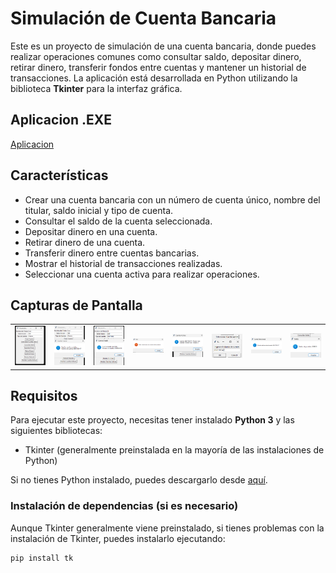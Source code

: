 # Simulación de Cuenta Bancaria

Este es un proyecto de simulación de una cuenta bancaria, donde puedes realizar operaciones comunes como consultar saldo, depositar dinero, retirar dinero, transferir fondos entre cuentas y mantener un historial de transacciones. La aplicación está desarrollada en Python utilizando la biblioteca **Tkinter** para la interfaz gráfica.

## Aplicacion .EXE
[Aplicacion](https://drive.google.com/file/d/1YMJpfDrr0VpSDJoqWrSzAvjpsv8ZKH58/view?usp=sharing)

## Características

- Crear una cuenta bancaria con un número de cuenta único, nombre del titular, saldo inicial y tipo de cuenta.
- Consultar el saldo de la cuenta seleccionada.
- Depositar dinero en una cuenta.
- Retirar dinero de una cuenta.
- Transferir dinero entre cuentas bancarias.
- Mostrar el historial de transacciones realizadas.
- Seleccionar una cuenta activa para realizar operaciones.

## Capturas de Pantalla
<table>
  <tr>
    <td><img src="Capturas/Captura1.png" width="700" /></td>
    <td><img src="Capturas/Captura2.png" width="700" /></td>
    <td><img src="Capturas/Captura3.png" width="700" /></td>
    <td><img src="Capturas/Captura4.png" width="700" /></td>
    <td><img src="Capturas/Captura5.png" width="700" /></td>
    <td><img src="Capturas/Captura6.png" width="700" /></td>
    <td><img src="Capturas/Captura7.png" width="700" /></td>
    <td><img src="Capturas/Captura8.png" width="700" /></td>    
  </tr>
</table>

## Requisitos

Para ejecutar este proyecto, necesitas tener instalado **Python 3** y las siguientes bibliotecas:

- Tkinter (generalmente preinstalada en la mayoría de las instalaciones de Python)

Si no tienes Python instalado, puedes descargarlo desde [aquí](https://www.python.org/downloads/).

### Instalación de dependencias (si es necesario)

Aunque Tkinter generalmente viene preinstalado, si tienes problemas con la instalación de Tkinter, puedes instalarlo ejecutando:

```bash
pip install tk
